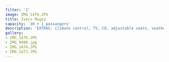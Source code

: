 ```yaml
---
filter: '2'
image: IMG_1476.JPG
title: Iveco Mago2
capacity: '30 + 1 passangers'
description: 'EXTRAS: climate control, TV, CD, adjustable seats, seatbelt'
gallery:
- IMG_1476.JPG
- IMG_9408.jpg
- IMG_1474.JPG
- IMG_1473.JPG
---
```

